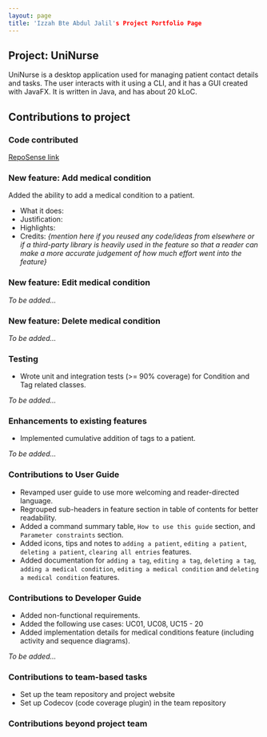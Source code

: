 ```yaml
---
layout: page
title: 'Izzah Bte Abdul Jalil's Project Portfolio Page
---
```


## Project: UniNurse

UniNurse is a desktop application used for managing patient contact details and tasks. The user interacts with it using
a CLI, and it has a GUI created with JavaFX. It is written in Java, and has about 20 kLoC.

## Contributions to project

### Code contributed
[RepoSense link](https://nus-cs2103-ay2223s1.github.io/tp-dashboard/?search=izzahaj&breakdown=true)

### New feature: Add medical condition

Added the ability to add a medical condition to a patient.
* What it does:
* Justification:
* Highlights:
* Credits: *{mention here if you reused any code/ideas from elsewhere or if a third-party library is heavily used in the feature so that a reader can make a more accurate judgement of how much effort went into the feature}*

### New feature: Edit medical condition
_To be added..._

### New feature: Delete medical condition
_To be added..._

### Testing
* Wrote unit and integration tests (>= 90% coverage) for Condition and Tag related classes.

_To be added..._

### Enhancements to existing features
* Implemented cumulative addition of tags to a patient.

_To be added..._

### Contributions to User Guide
* Revamped user guide to use more welcoming and reader-directed language.
* Regrouped sub-headers in feature section in table of contents for better readability.
* Added a command summary table, `How to use this guide` section, and `Parameter constraints` section.
* Added icons, tips and notes to `adding a patient`, `editing a patient`, `deleting a patient`, `clearing all entries` features.
* Added documentation for `adding a tag`, `editing a tag`, `deleting a tag`, `adding a medical condition`, `editing a medical condition` and `deleting a medical condition` features.

### Contributions to Developer Guide
* Added non-functional requirements.
* Added the following use cases: UC01, UC08, UC15 - 20
* Added implementation details for medical conditions feature (including activity and sequence diagrams).

_To be added..._

### Contributions to team-based tasks
* Set up the team repository and project website
* Set up Codecov (code coverage plugin) in the team repository

### Contributions beyond project team
